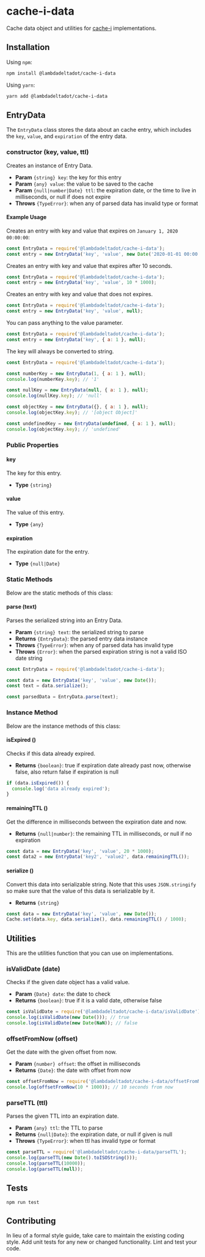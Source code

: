 # cache-i-data
Cache data object and utilities for [cache-i](https://github.com/lambdadeltadot/cache-i) implementations.

## Installation

Using `npm`:

```bash
npm install @lambdadeltadot/cache-i-data
```

Using `yarn`:

```bash
yarn add @lambdadeltadot/cache-i-data
```

## EntryData

The `EntryData` class stores the data about an cache entry, which includes the `key`, `value`, and `expiration` of the entry data.

### constructor (key, value, ttl)

Creates an instance of Entry Data.

- **Param** `{string} key`: the key for this entry
- **Param** `{any} value`: the value to be saved to the cache
- **Param** `{null|number|Date} ttl`: the expiration date, or the time to live in milliseconds, or null if does not expire
- **Throws** `{TypeError}`: when any of parsed data has invalid type or format

#### Example Usage

Creates an entry with key and value that expires on `January 1, 2020 00:00:00`:

```js
const EntryData = require('@lambdadeltadot/cache-i-data');
const entry = new EntryData('key', 'value', new Date('2020-01-01 00:00:00'));
```

Creates an entry with key and value that expires after 10 seconds.

```js
const EntryData = require('@lambdadeltadot/cache-i-data');
const entry = new EntryData('key', 'value', 10 * 1000);
```

Creates an entry with key and value that does not expires.

```js
const EntryData = require('@lambdadeltadot/cache-i-data');
const entry = new EntryData('key', 'value', null);
```

You can pass anything to the value parameter.

```js
const EntryData = require('@lambdadeltadot/cache-i-data');
const entry = new EntryData('key', { a: 1 }, null);
```

The key will always be converted to string.

```js
const EntryData = require('@lambdadeltadot/cache-i-data');

const numberKey = new EntryData(1, { a: 1 }, null);
console.log(numberKey.key); // '1'

const nullKey = new EntryData(null, { a: 1 }, null);
console.log(nullKey.key); // 'null'

const objectKey = new EntryData({}, { a: 1 }, null);
console.log(objectKey.key); // '[object Object]'

const undefinedKey = new EntryData(undefined, { a: 1 }, null);
console.log(objectKey.key); // 'undefined'
```

### Public Properties

#### key

The key for this entry.

- **Type** `{string}`

#### value

The value of this entry.

- **Type** `{any}`

#### expiration

The expiration date for the entry.

- **Type** `{null|Date}`

### Static Methods

Below are the static methods of this class:

#### parse (text)

Parses the serialized string into an Entry Data.

- **Param** `{string} text`: the serialized string to parse
- **Returns** `{EntryData}`: the parsed entry data instance
- **Throws** `{TypeError}`: when any of parsed data has invalid type
- **Throws** `{Error}`: when the parsed expiration string is not a valid ISO date string

```js
const EntryData = require('@lambdadeltadot/cache-i-data');

const data = new EntryData('key', 'value', new Date());
const text = data.serialize();

const parsedData = EntryData.parse(text);
```

### Instance Method

Below are the instance methods of this class:

#### isExpired ()

Checks if this data already expired.

- **Returns** `{boolean}`: true if expiration date already past now, otherwise false, also return false if expiration is null

```js
if (data.isExpired()) {
  console.log('data already expired');
}
```

#### remainingTTL ()

Get the difference in milliseconds between the expiration date and now.

- **Returns** `{null|number}`: the remaining TTL in milliseconds, or null if no expiration

```js
const data = new EntryData('key', 'value', 20 * 1000);
const data2 = new EntryData('key2', 'value2', data.remainingTTL());
```

#### serialize ()

Convert this data into serializable string. Note that this uses `JSON.stringify` so make sure that the value of this data is serializable by it.

- **Returns** `{string}`

```js
const data = new EntryData('key', 'value', new Date());
Cache.set(data.key, data.serialize(), data.remainingTTL() / 1000);
```

## Utilities

This are the utilities function that you can use on implementations.

### isValidDate (date)

Checks if the given date object has a valid value.

- **Param** `{Date} date`: the date to check
- **Returns** `{boolean}`: true if it is a valid date, otherwise false

```js
const isValidDate = require('@lambdadeltadot/cache-i-data/isValidDate');
console.log(isValidDate(new Date())); // true
console.log(isValidDate(new Date(NaN)); // false
```

### offsetFromNow (offset)

Get the date with the given offset from now.

- **Param** `{number} offset`: the offset in milliseconds
- **Returns** `{Date}`: the date with offset from now

```js
const offsetFromNow = require('@lambdadeltadot/cache-i-data/offsetFromNow');
console.log(offsetFromNow(10 * 1000)); // 10 seconds from now
```

### parseTTL (ttl)

Parses the given TTL into an expiration date.

- **Param** `{any} ttl`: the TTL to parse
- **Returns** `{null|Date}`: the expiration date, or null if given is null
- **Throws** `{TypeError}`: when ttl has invalid type or format

```js
const parseTTL = require('@lambdadeltadot/cache-i-data/parseTTL');
console.log(parseTTL(new Date().toISOString()));
console.log(parseTTL(10000));
console.log(parseTTL(null));
```

## Tests

```
npm run test
```

## Contributing

In lieu of a formal style guide, take care to maintain the existing coding style. Add unit tests for any new or changed functionality. Lint and test your code.
